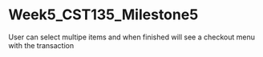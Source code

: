 # Week5_CST135_Milestone5
User can select multipe items and when finished will see a checkout menu with the transaction
